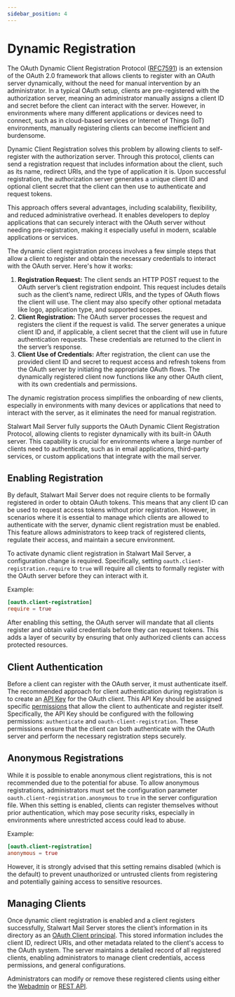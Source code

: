 ```yaml
---
sidebar_position: 4
---
```


# Dynamic Registration

The OAuth Dynamic Client Registration Protocol ([RFC7591](https://www.rfc-editor.org/rfc/rfc7591.html)) is an extension of the OAuth 2.0 framework that allows clients to register with an OAuth server dynamically, without the need for manual intervention by an administrator. In a typical OAuth setup, clients are pre-registered with the authorization server, meaning an administrator manually assigns a client ID and secret before the client can interact with the server. However, in environments where many different applications or devices need to connect, such as in cloud-based services or Internet of Things (IoT) environments, manually registering clients can become inefficient and burdensome.

Dynamic Client Registration solves this problem by allowing clients to self-register with the authorization server. Through this protocol, clients can send a registration request that includes information about the client, such as its name, redirect URIs, and the type of application it is. Upon successful registration, the authorization server generates a unique client ID and optional client secret that the client can then use to authenticate and request tokens.

This approach offers several advantages, including scalability, flexibility, and reduced administrative overhead. It enables developers to deploy applications that can securely interact with the OAuth server without needing pre-registration, making it especially useful in modern, scalable applications or services.

The dynamic client registration process involves a few simple steps that allow a client to register and obtain the necessary credentials to interact with the OAuth server. Here's how it works:

1. **Registration Request:** The client sends an HTTP POST request to the OAuth server’s client registration endpoint. This request includes details such as the client’s name, redirect URIs, and the types of OAuth flows the client will use. The client may also specify other optional metadata like logo, application type, and supported scopes.
2. **Client Registration:** The OAuth server processes the request and registers the client if the request is valid. The server generates a unique client ID and, if applicable, a client secret that the client will use in future authentication requests. These credentials are returned to the client in the server’s response.
3. **Client Use of Credentials:** After registration, the client can use the provided client ID and secret to request access and refresh tokens from the OAuth server by initiating the appropriate OAuth flows. The dynamically registered client now functions like any other OAuth client, with its own credentials and permissions.

The dynamic registration process simplifies the onboarding of new clients, especially in environments with many devices or applications that need to interact with the server, as it eliminates the need for manual registration.

Stalwart Mail Server fully supports the OAuth Dynamic Client Registration Protocol, allowing clients to register dynamically with its built-in OAuth server. This capability is crucial for environments where a large number of clients need to authenticate, such as in email applications, third-party services, or custom applications that integrate with the mail server.

## Enabling Registration

By default, Stalwart Mail Server does not require clients to be formally registered in order to obtain OAuth tokens. This means that any client ID can be used to request access tokens without prior registration. However, in scenarios where it is essential to manage which clients are allowed to authenticate with the server, dynamic client registration must be enabled. This feature allows administrators to keep track of registered clients, regulate their access, and maintain a secure environment.

To activate dynamic client registration in Stalwart Mail Server, a configuration change is required. Specifically, setting `oauth.client-registration.require` to `true` will require all clients to formally register with the OAuth server before they can interact with it.

Example:

```toml
[oauth.client-registration]
require = true
```

After enabling this setting, the OAuth server will mandate that all clients register and obtain valid credentials before they can request tokens. This adds a layer of security by ensuring that only authorized clients can access protected resources.

## Client Authentication

Before a client can register with the OAuth server, it must authenticate itself. The recommended approach for client authentication during registration is to create an [API Key](/docs/directory/principals/api-key) for the OAuth client. This API Key should be assigned specific [permissions](/docs/directory/authorization/permissions) that allow the client to authenticate and register itself. Specifically, the API Key should be configured with the following permissions: `authenticate` and `oauth-client-registration`. These permissions ensure that the client can both authenticate with the OAuth server and perform the necessary registration steps securely.

## Anonymous Registrations

While it is possible to enable anonymous client registrations, this is not recommended due to the potential for abuse. To allow anonymous registrations, administrators must set the configuration parameter `oauth.client-registration.anonymous` to `true` in the server configuration file. When this setting is enabled, clients can register themselves without prior authentication, which may pose security risks, especially in environments where unrestricted access could lead to abuse.

Example:

```toml
[oauth.client-registration]
anonymous = true
```

However, it is strongly advised that this setting remains disabled (which is the default) to prevent unauthorized or untrusted clients from registering and potentially gaining access to sensitive resources.

## Managing Clients

Once dynamic client registration is enabled and a client registers successfully, Stalwart Mail Server stores the client’s information in its directory as an [OAuth Client principal](/docs/directory/principals/oauth-client). This stored information includes the client ID, redirect URIs, and other metadata related to the client's access to the OAuth system. The server maintains a detailed record of all registered clients, enabling administrators to manage client credentials, access permissions, and general configurations.

Administrators can modify or remove these registered clients using either the [Webadmin](/docs/management/webadmin/overview) or [REST API](/docs/api/management/overview).
